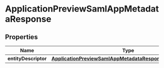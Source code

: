 

# ApplicationPreviewSamlAppMetadataResponse


## Properties

| Name | Type | Description | Notes |
|------------ | ------------- | ------------- | -------------|
|**entityDescriptor** | [**ApplicationPreviewSamlAppMetadataResponseEntityDescriptor**](ApplicationPreviewSamlAppMetadataResponseEntityDescriptor.md) |  |  [optional] |



